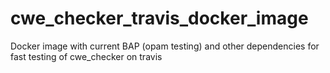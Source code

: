 # cwe_checker_travis_docker_image
Docker image with current BAP (opam testing) and other dependencies for fast testing of cwe_checker on travis
